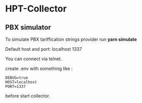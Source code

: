 # HPT-Collector
## PBX simulator
To simulate PBX tariffication strings provider run **yarn simulate**

Default host and port: localhost 1337

You can connect via telnet.

create .env with something like :
```
DEBUG=true
HOST=localhost
PORT=1337
```
before start collector.